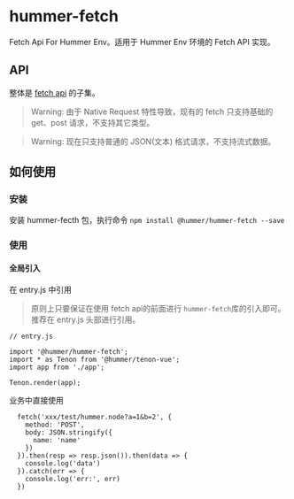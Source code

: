 # hummer-fetch
Fetch Api For Hummer Env。适用于 Hummer Env 环境的 Fetch API 实现。
## API
整体是 [fetch api](https://developer.mozilla.org/en-US/docs/Web/API/WindowOrWorkerGlobalScope/fetch) 的子集。

> Warning: 由于 Native Request 特性导致，现有的 fetch 只支持基础的 get、post 请求，不支持其它类型。

> Warning: 现在只支持普通的 JSON(文本) 格式请求，不支持流式数据。
## 如何使用
### 安装
安装 hummer-fecth 包，执行命令 `npm install @hummer/hummer-fetch --save`

### 使用
#### 全局引入
在 entry.js 中引用
> 原则上只要保证在使用 fetch api的前面进行 `hummer-fetch`库的引入即可。推荐在 entry.js 头部进行引用。
```
// entry.js

import '@hummer/hummer-fetch';
import * as Tenon from '@hummer/tenon-vue';
import app from './app';

Tenon.render(app);
```
业务中直接使用
```
  fetch('xxx/test/hummer.node?a=1&b=2', {
    method: 'POST',
    body: JSON.stringify({
      name: 'name'
    })
  }).then(resp => resp.json()).then(data => {
    console.log('data')
  }).catch(err => {
    console.log('err:', err)
  })
```
